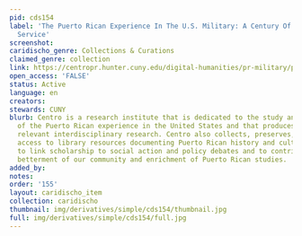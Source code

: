 ```yaml
---
pid: cds154
label: 'The Puerto Rican Experience In The U.S. Military: A Century Of Unheralded
  Service'
screenshot: 
caridischo_genre: Collections & Curations
claimed_genre: collection
link: https://centropr.hunter.cuny.edu/digital-humanities/pr-military/puerto-rican-experience-us-military-century-unheralded-service
open_access: 'FALSE'
status: Active
language: en
creators: 
stewards: CUNY
blurb: Centro is a research institute that is dedicated to the study and interpretation
  of the Puerto Rican experience in the United States and that produces and disseminates
  relevant interdisciplinary research. Centro also collects, preserves, and provides
  access to library resources documenting Puerto Rican history and culture. We seek
  to link scholarship to social action and policy debates and to contribute to the
  betterment of our community and enrichment of Puerto Rican studies.
added_by: 
notes: 
order: '155'
layout: caridischo_item
collection: caridischo
thumbnail: img/derivatives/simple/cds154/thumbnail.jpg
full: img/derivatives/simple/cds154/full.jpg
---
```


